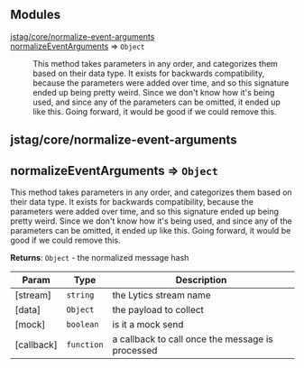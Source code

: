 ## Modules

<dl>
<dt><a href="#module_jstag/core/normalize-event-arguments">jstag/core/normalize-event-arguments</a></dt>
<dd></dd>
<dt><a href="#module_normalizeEventArguments">normalizeEventArguments</a> ⇒ <code>Object</code></dt>
<dd><p>This method takes parameters in any order, and categorizes them based on
    their data type. It exists for backwards compatibility, because the
    parameters were added over time, and so this signature ended up being
    pretty weird. Since we don&#39;t know how it&#39;s being used, and since any
    of the parameters can be omitted, it ended up like this. Going forward,
    it would be good if we could remove this.</p>
</dd>
</dl>

<a name="module_jstag/core/normalize-event-arguments"></a>

## jstag/core/normalize-event-arguments
<a name="module_normalizeEventArguments"></a>

## normalizeEventArguments ⇒ <code>Object</code>
This method takes parameters in any order, and categorizes them based on
    their data type. It exists for backwards compatibility, because the
    parameters were added over time, and so this signature ended up being
    pretty weird. Since we don't know how it's being used, and since any
    of the parameters can be omitted, it ended up like this. Going forward,
    it would be good if we could remove this.

**Returns**: <code>Object</code> - the normalized message hash  

| Param | Type | Description |
| --- | --- | --- |
| [stream] | <code>string</code> | the Lytics stream name |
| [data] | <code>Object</code> | the payload to collect |
| [mock] | <code>boolean</code> | is it a mock send |
| [callback] | <code>function</code> | a callback to call once the message is     processed |


